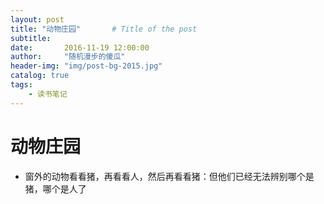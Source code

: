 ```yaml
---
layout: post
title: "动物庄园"       # Title of the post
subtitle:
date:       2016-11-19 12:00:00
author:     "随机漫步的傻瓜"
header-img: "img/post-bg-2015.jpg"
catalog: true
tags:
    - 读书笔记
---
```


# 动物庄园

- 窗外的动物看看猪，再看看人，然后再看看猪：但他们已经无法辨别哪个是猪，哪个是人了
